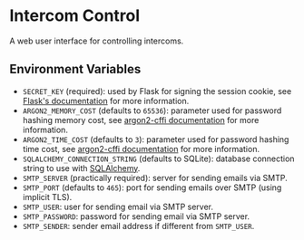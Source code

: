 # Intercom Control
A web user interface for controlling intercoms.

## Environment Variables

- `SECRET_KEY` (required): used by Flask for signing the session cookie, see [Flask's documentation](https://flask.palletsprojects.com/en/3.0.x/config/#SECRET_KEY) for more information.
- `ARGON2_MEMORY_COST` (defaults to `65536`): parameter used for password hashing memory cost, see [argon2-cffi documentation](https://argon2-cffi.readthedocs.io/en/stable/parameters.html) for more information.
- `ARGON2_TIME_COST` (defaults to `3`): parameter used for password hashing time cost, see [argon2-cffi documentation](https://argon2-cffi.readthedocs.io/en/stable/parameters.html) for more information.
- `SQLALCHEMY_CONNECTION_STRING` (defaults to SQLite): database connection string to use with [SQLAlchemy](https://www.sqlalchemy.org/).
- `SMTP_SERVER` (practically required): server for sending emails via SMTP.
- `SMTP_PORT` (defaults to `465`): port for sending emails over SMTP (using implicit TLS).
- `SMTP_USER`: user for sending email via SMTP server.
- `SMTP_PASSWORD`: password for sending email via SMTP server.
- `SMTP_SENDER`: sender email address if different from `SMTP_USER`.
